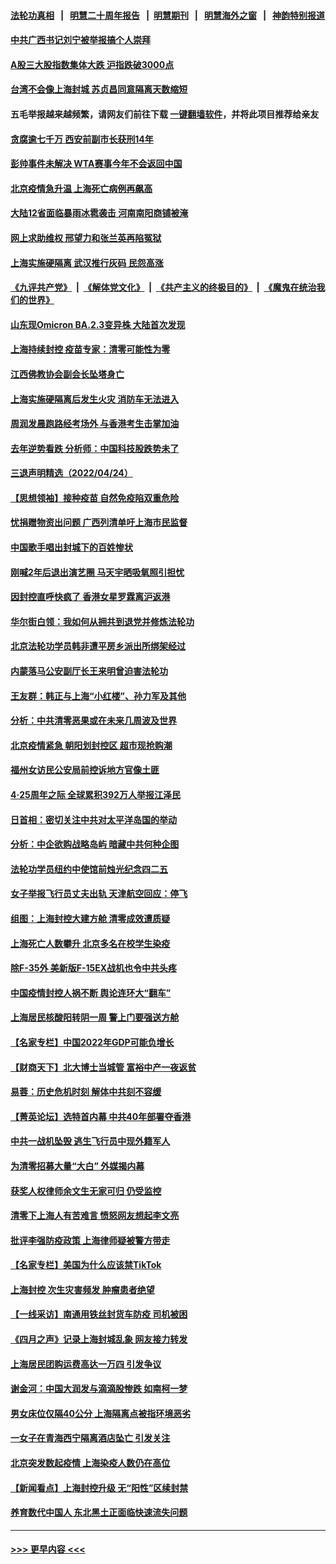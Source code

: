 #### [法轮功真相](https://github.com/gfw-breaker/truth/blob/master/README.md?t=0) &nbsp;&nbsp;|&nbsp;&nbsp; [明慧二十周年报告](https://github.com/gfw-breaker/mh-reports/blob/master/README.md?t=0) &nbsp;&nbsp;|&nbsp;&nbsp;[明慧期刊](https://github.com/gfw-breaker/mh-qikan) &nbsp;&nbsp;|&nbsp;&nbsp; [明慧海外之窗](https://github.com/gfw-breaker/mh-news/blob/master/README.md?t=0) &nbsp;&nbsp;|&nbsp;&nbsp; [神韵特别报道](https://github.com/gfw-breaker/mh-news/blob/master/shenyun.md?t=0)
#### [中共广西书记刘宁被举报搞个人崇拜](../pages/nsc413/n13719721.md?t=04251751) 
#### [A股三大股指数集体大跌 沪指跌破3000点](../pages/nsc413/n13720054.md?t=04251751) 
#### [台湾不会像上海封城 苏贞昌同意隔离天数缩短](../pages/nsc413/n13719756.md?t=04251751) 
#### 五毛举报越来越频繁，请网友们前往下载 [一键翻墙软件](https://github.com/gfw-breaker/ssr-accounts)，并将此项目推荐给亲友
#### [贪腐逾七千万 西安前副市长获刑14年](../pages/nsc413/n13720034.md?t=04251751) 
#### [彭帅事件未解决 WTA赛事今年不会返回中国](../pages/nsc413/n13720023.md?t=04251751) 
#### [北京疫情急升温 上海死亡病例再飙高](../pages/nsc413/n13719981.md?t=04251751) 
#### [大陆12省面临暴雨冰雹袭击 河南南阳商铺被淹](../pages/nsc413/n13719939.md?t=04251751) 
#### [网上求助维权 邢望力和张兰英再陷冤狱](../pages/nsc413/n13719865.md?t=04251751) 
#### [上海实施硬隔离 武汉推行灰码 民怨高涨](../pages/nsc413/n13719741.md?t=04251751) 
#### [《九评共产党》](https://github.com/begood0513/9ping.md/blob/master/README.md) &nbsp;|&nbsp; [《解体党文化》](../../../../jtdwh.md/blob/master/README.md)  &nbsp;|&nbsp; [《共产主义的终极目的》](../../../../gczydzjmd.md/blob/master/README.md) &nbsp;|&nbsp; [《魔鬼在统治我们的世界》](../../../../mgztzwmdsj.md/blob/master/README.md) 
#### [山东现Omicron BA.2.3变异株 大陆首次发现](../pages/nsc413/n13719828.md?t=04251751) 
#### [上海持续封控 疫苗专家：清零可能性为零](../pages/nsc413/n13719508.md?t=04251751) 
#### [江西佛教协会副会长坠塔身亡](../pages/nsc413/n13719748.md?t=04251751) 
#### [上海实施硬隔离后发生火灾 消防车无法进入](../pages/nsc413/n13719674.md?t=04251751) 
#### [周润发晨跑路经考场外 与香港考生击掌加油](../pages/nsc413/n13719599.md?t=04251751) 
#### [去年逆势看跌 分析师：中国科技股跌势未了](../pages/nsc413/n13719694.md?t=04251751) 
#### [三退声明精选（2022/04/24）](../pages/nsc413/n13719772.md?t=04251751) 
#### [【思想领袖】接种疫苗 自然免疫陷双重危险](../pages/nsc413/n13714666.md?t=04251751) 
#### [忧捐赠物资出问题 广西列清单吁上海市民监督](../pages/nsc413/n13719434.md?t=04251751) 
#### [中国歌手唱出封城下的百姓惨状](../pages/nsc413/n13719511.md?t=04251751) 
#### [刚喊2年后退出演艺圈 马天宇晒吸氧照引担忧](../pages/nsc413/n13719538.md?t=04251751) 
#### [因封控直呼快疯了 香港女星罗霖离沪返港](../pages/nsc413/n13719482.md?t=04251751) 
#### [华尔街白领：我如何从拥共到退党并修炼法轮功](../pages/nsc413/n13719513.md?t=04251751) 
#### [北京法轮功学员韩非遭平房乡派出所绑架经过](../pages/nsc413/n13719316.md?t=04251751) 
#### [内蒙落马公安副厅长王来明曾迫害法轮功](../pages/nsc413/n13717744.md?t=04251751) 
#### [王友群：韩正与上海“小红楼”、孙力军及其他](../pages/nsc413/n13719454.md?t=04251751) 
#### [分析：中共清零恶果或在未来几周波及世界](../pages/nsc413/n13719436.md?t=04251751) 
#### [北京疫情紧急 朝阳划封控区 超市现抢购潮](../pages/nsc413/n13719418.md?t=04251751) 
#### [福州女访民公安局前控诉地方官像土匪](../pages/nsc413/n13719055.md?t=04251751) 
#### [4‧25周年之际 全球累积392万人举报江泽民](../pages/nsc413/n13719232.md?t=04251751) 
#### [日首相：密切关注中共对太平洋岛国的举动](../pages/nsc413/n13719329.md?t=04251751) 
#### [分析：中企欲购战略岛屿 暗藏中共何种企图](../pages/nsc413/n13715568.md?t=04251751) 
#### [法轮功学员纽约中使馆前烛光纪念四二五](../pages/nsc413/n13719075.md?t=04251751) 
#### [女子举报飞行员丈夫出轨 天津航空回应：停飞](../pages/nsc413/n13719274.md?t=04251751) 
#### [组图：上海封控大建方舱 清零成效遭质疑](../pages/nsc413/n13718864.md?t=04251751) 
#### [上海死亡人数攀升 北京多名在校学生染疫](../pages/nsc413/n13718995.md?t=04251751) 
#### [除F-35外 美新版F-15EX战机也令中共头疼](../pages/nsc413/n13709315.md?t=04251751) 
#### [中国疫情封控人祸不断 舆论连环大“翻车”](../pages/nsc413/n13718897.md?t=04251751) 
#### [上海居民核酸阳转阴一周 警上门要强送方舱](../pages/nsc413/n13718926.md?t=04251751) 
#### [【名家专栏】中国2022年GDP可能负增长](../pages/nsc413/n13718525.md?t=04251751) 
#### [【财商天下】北大博士当城管 富裕中产一夜返贫](../pages/nsc413/n13718664.md?t=04251751) 
#### [易蓉：历史危机时刻  解体中共刻不容缓](../pages/nsc413/n13718738.md?t=04251751) 
#### [【菁英论坛】选特首内幕 中共40年部署夺香港](../pages/nsc413/n13718678.md?t=04251751) 
#### [中共一战机坠毁 逃生飞行员中现外籍军人](../pages/nsc413/n13718683.md?t=04251751) 
#### [为清零招募大量“大白” 外媒揭内幕](../pages/nsc413/n13718602.md?t=04251751) 
#### [获奖人权律师余文生无家可归 仍受监控](../pages/nsc413/n13718651.md?t=04251751) 
#### [清零下上海人有苦难言 愤怒网友想起李文亮](../pages/nsc413/n13718537.md?t=04251751) 
#### [批评李强防疫政策 上海律师疑被警方带走](../pages/nsc413/n13718586.md?t=04251751) 
#### [【名家专栏】美国为什么应该禁TikTok](../pages/nsc413/n13718106.md?t=04251751) 
#### [上海封控 次生灾害频发 肿瘤患者绝望](../pages/nsc413/n13718638.md?t=04251751) 
#### [【一线采访】南通用铁丝封货车防疫 司机被困](../pages/nsc413/n13718559.md?t=04251751) 
#### [《四月之声》记录上海封城乱象 网友接力转发](../pages/nsc413/n13718184.md?t=04251751) 
#### [上海居民团购运费高达一万四 引发争议](../pages/nsc413/n13718495.md?t=04251751) 
#### [谢金河：中国大润发与滴滴股惨跌 如南柯一梦](../pages/nsc413/n13718449.md?t=04251751) 
#### [男女床位仅隔40公分 上海隔离点被指环境恶劣](../pages/nsc413/n13718406.md?t=04251751) 
#### [一女子在青海西宁隔离酒店坠亡 引发关注](../pages/nsc413/n13718486.md?t=04251751) 
#### [北京突发数起疫情 上海染疫人数仍在高位](../pages/nsc413/n13718403.md?t=04251751) 
#### [【新闻看点】上海封控升级 无“阳性”区续封禁](../pages/nsc413/n13717941.md?t=04251751) 
#### [养育数代中国人 东北黑土正面临快速流失问题](../pages/nsc413/n13718422.md?t=04251751) 

----
#### [ >>> 更早内容 <<< ](../indexes/nsc413-earlier.md)
